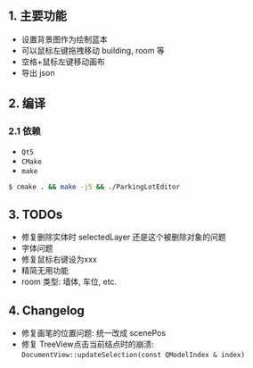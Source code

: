 ## 1. 主要功能

* 设置背景图作为绘制蓝本
* 可以鼠标左键拖拽移动 building, room 等
* 空格+鼠标左键移动画布
* 导出 json

## 2. 编译

### 2.1 依赖

* `Qt5`
* `CMake`
* `make`

```bash
$ cmake . && make -j5 && ./ParkingLotEditor
```

## 3. TODOs

* 修复删除实体时 selectedLayer 还是这个被删除对象的问题
* 字体问题
* 修复鼠标右键设为xxx
* 精简无用功能
* room 类型: 墙体, 车位, etc.

## 4. Changelog

* 修复画笔的位置问题: 统一改成 scenePos
* 修复 TreeView点击当前结点时的崩溃: `DocumentView::updateSelection(const QModelIndex & index)`
